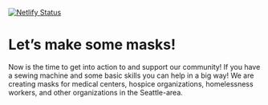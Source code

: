 [![Netlify Status](https://api.netlify.com/api/v1/badges/e27f3d3e-3f93-456e-8e3b-a1eb21cf7960/deploy-status)](https://app.netlify.com/sites/crafters-against-covid19/deploys)

# Let’s make some masks!

Now is the time to get into action to and support our community! If you have a sewing machine and some basic skills you can help in a big way! We are creating masks for medical centers, hospice organizations, homelessness workers, and other organizations in the Seattle-area.
